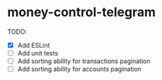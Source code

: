 # money-control-telegram

TODO:

- [x] Add ESLint
- [ ] Add unit tests
- [ ] Add sorting ability for transactions pagination
- [ ] Add sorting ability for accounts pagination